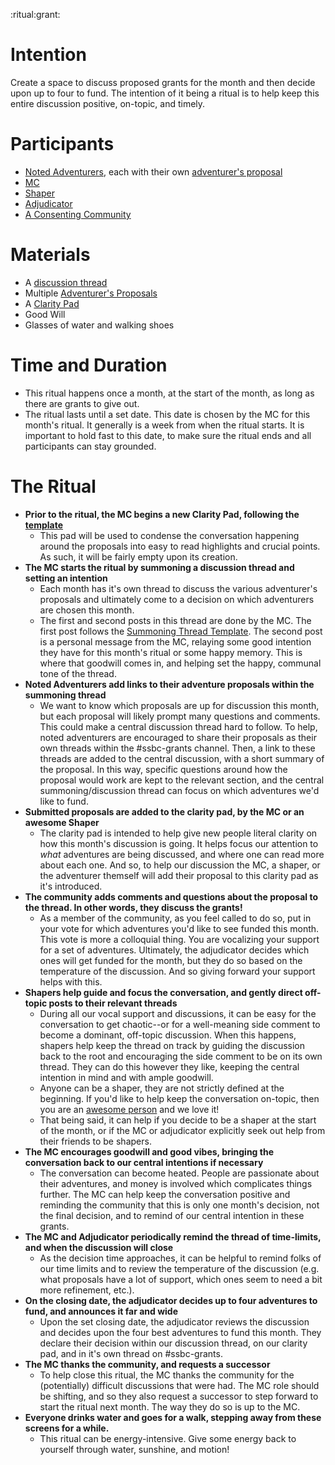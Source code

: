 <!--Title: The Ritual of Grant Offering -->
<!--Subtitle: bring proposals together and decide upon a grant -->
:ritual:grant:

# Intention
Create a space to discuss proposed grants for the month and then decide upon up to four to fund.  The intention of it being a ritual is to help keep this entire discussion positive, on-topic, and timely.

# Participants
* [Noted Adventurers](/roles/noted-adventurers), each with their own [adventurer's proposal](adventurers-proposal)
* [MC](/roles/mc)
* [Shaper](/roles/shaper)
* [Adjudicator](/roles/adjudicator)
* [A Consenting Community](/roles/consenting-community)

# Materials
* A [discussion thread](/grant-discussion-thread)
* Multiple [Adventurer's Proposals](/adventurers-proposal)
* A [Clarity Pad](/clarity-pad)
* Good Will
* Glasses of water and walking shoes

# Time and Duration
* This ritual happens once a month, at the start of the month, as long as there are grants to give out.
* The ritual lasts until a set date.  This date is chosen by the MC for this month's ritual.  It generally is a week from when the ritual starts.  It is important to hold fast to this date, to make sure the ritual ends and all participants can stay grounded.

# The Ritual
* **Prior to the ritual, the MC begins a new Clarity Pad, following the [template](/templates/clarity-pad)**
  * This pad will be used to condense the conversation happening around the proposals into easy to read highlights and crucial points.  As such, it will be fairly empty upon its creation. 
* **The MC starts the ritual by summoning a discussion thread and setting an intention**
  * Each month has it's own thread to discuss the various adventurer's proposals and ultimately come to a decision on which adventurers are chosen this month.
  * The first and second posts in this thread are done by the MC.  The first post follows the [Summoning Thread Template](/templates/grant-discussion-thread).  The second post is a personal message from the MC, relaying some good intention they have for this month's ritual or some happy memory.  This is where that goodwill comes in, and helping set the happy, communal tone of the thread.
* **Noted Adventurers add links to their adventure proposals within the summoning thread**
  * We want to know which proposals are up for discussion this month, but each proposal will likely prompt many questions and comments.  This could make a central discussion thread hard to follow. To help, noted adventurers are encouraged to share their proposals as their own threads within the #ssbc-grants channel.  Then, a link to these threads are added to the central discussion, with a short summary of the proposal.  In this way, specific questions around how the proposal would work are kept to the relevant section, and the central summoning/discussion thread can focus on which adventures we'd like to fund.
* **Submitted proposals are added to the clarity pad, by the MC or an awesome Shaper**
  * The clarity pad is intended to help give new people literal clarity on how this month's discussion is going.  It helps focus our attention to _what_ adventures are being discussed, and where one can read more about each one.  And so, to help our discussion the MC, a shaper, or the adventurer themself will add their proposal to this clarity pad as it's introduced. 
* **The community adds comments and questions about the proposal to the thread.  In other words, they discuss the grants!**
  * As a member of the community, as you feel called to do so, put in your vote for which adventures you'd like to see funded this month.  This vote is more a colloquial thing.  You are vocalizing your support for a set of adventures.  Ultimately, the adjudicator decides which ones will get funded for the month, but they do so based on the temperature of the discussion.  And so giving forward your support helps with this.  
* **Shapers help guide and focus the conversation, and gently direct off-topic posts to their relevant threads**
  * During all our vocal support and discussions, it can be easy for the conversation to get chaotic--or for a well-meaning side comment to become a dominant, off-topic discussion.  When this happens, shapers help keep the thread on track by guiding the discussion back to the root and encouraging the side comment to be on its own thread.  They can do this however they like, keeping the central intention in mind and with ample goodwill.  
  * Anyone can be a shaper, they are not strictly defined at the beginning.  If you'd like to help keep the conversation on-topic, then you are an [awesome person](/roles/awesome-person) and we love it!  
  * That being said, it can help if you decide to be a shaper at the start of the month, or if the MC or adjudicator explicitly seek out help from their friends to be shapers.
* **The MC encourages goodwill and good vibes, bringing the conversation back to our central intentions if necessary**
  * The conversation can become heated.  People are passionate about their adventures, and money is involved which complicates things further.  The MC can help keep the conversation positive and reminding the community that this is only one month's decision, not the final decision, and to remind of our central intention in these grants.
* **The MC and Adjudicator periodically remind the thread of time-limits, and when the discussion will close**
  * As the decision time approaches, it can be helpful to remind folks of our time limits and to review the temperature of the discussion (e.g. what proposals have a lot of support, which ones seem to need a bit more refinement, etc.).  
* **On the closing date, the adjudicator decides up to four adventures to fund, and announces it far and wide**
  * Upon the set closing date, the adjudicator reviews the discussion and decides upon the four best adventures to fund this month.  They declare their decision within our discussion thread, on our clarity pad, and in it's own thread on #ssbc-grants. 
* **The MC thanks the community, and requests a successor**
  * To help close this ritual, the MC thanks the community for the (potentially) difficult discussions that were had.  The MC role should be shifting, and so they also request a successor to step forward to start the ritual next month.  The way they do so is up to the MC.
* **Everyone drinks water and goes for a walk, stepping away from these screens for a while.** 
  * This ritual can be energy-intensive.  Give some energy back to yourself through water, sunshine, and motion! 
